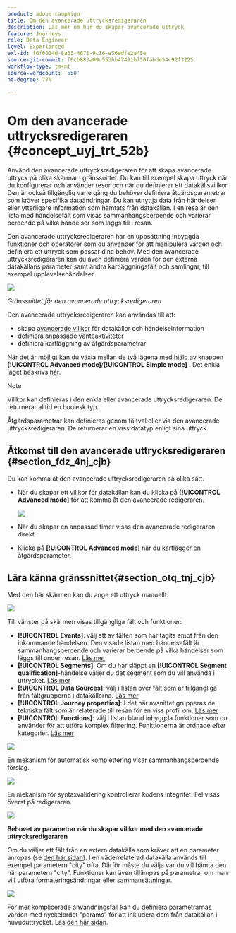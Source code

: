 ```yaml
---
product: adobe campaign
title: Om den avancerade uttrycksredigeraren
description: Läs mer om hur du skapar avancerade uttryck
feature: Journeys
role: Data Engineer
level: Experienced
exl-id: f6f0004d-8a33-4671-9c16-e56edfe2a45e
source-git-commit: f0cb883a09d553bb47491b750fabde54c92f3225
workflow-type: tm+mt
source-wordcount: '550'
ht-degree: 77%

---
```


# Om den avancerade uttrycksredigeraren {#concept_uyj_trt_52b}

Använd den avancerade uttrycksredigeraren för att skapa avancerade uttryck på olika skärmar i gränssnittet. Du kan till exempel skapa uttryck när du konfigurerar och använder resor och när du definierar ett datakällsvillkor.
Den är också tillgänglig varje gång du behöver definiera åtgärdsparametrar som kräver specifika dataändringar. Du kan utnyttja data från händelser eller ytterligare information som hämtats från datakällan. I en resa är den lista med händelsefält som visas sammanhangsberoende och varierar beroende på vilka händelser som läggs till i resan.

Den avancerade uttrycksredigeraren har en uppsättning inbyggda funktioner och operatorer som du använder för att manipulera värden och definiera ett uttryck som passar dina behov. Med den avancerade uttrycksredigeraren kan du även definiera värden för den externa datakällans parameter samt ändra kartläggningsfält och samlingar, till exempel upplevelsehändelser.

![](../assets/journey65.png)

_Gränssnittet för den avancerade uttrycksredigeraren_

Den avancerade uttrycksredigeraren kan användas till att:

* skapa [avancerade villkor](../building-journeys/condition-activity.md#about_condition) för datakällor och händelseinformation
* definiera anpassade [vänteaktiviteter](../building-journeys/wait-activity.md#custom)
* definiera kartläggning av åtgärdsparametrar

När det är möjligt kan du växla mellan de två lägena med hjälp av knappen **[!UICONTROL Advanced mode]**/**[!UICONTROL Simple mode]** . Det enkla läget beskrivs [här](../building-journeys/condition-activity.md#about_condition).

>[!NOTE]
>
>Villkor kan definieras i den enkla eller avancerade uttrycksredigeraren. De returnerar alltid en boolesk typ.
>
>Åtgärdsparametrar kan definieras genom fältval eller via den avancerade uttrycksredigeraren. De returnerar en viss datatyp enligt sina uttryck.

## Åtkomst till den avancerade uttrycksredigeraren {#section_fdz_4nj_cjb}

Du kan komma åt den avancerade uttrycksredigeraren på olika sätt.

* När du skapar ett villkor för datakällan kan du klicka på **[!UICONTROL Advanced mode]** för att komma åt den avancerade redigeraren.

  ![](../assets/journeyuc2_33.png)

* När du skapar en anpassad timer visas den avancerade redigeraren direkt.
* Klicka på **[!UICONTROL Advanced mode]** när du kartlägger en åtgärdsparameter.

## Lära känna gränssnittet{#section_otq_tnj_cjb}

Med den här skärmen kan du ange ett uttryck manuellt.

![](../assets/journey70.png)

Till vänster på skärmen visas tillgängliga fält och funktioner:

* **[!UICONTROL Events]**: välj ett av fälten som har tagits emot från den inkommande händelsen. Den visade listan med händelsefält är sammanhangsberoende och varierar beroende på vilka händelser som läggs till under resan. [Läs mer](../event/about-events.md)
* **[!UICONTROL Segments]**: Om du har släppt en **[!UICONTROL Segment qualification]**-händelse väljer du det segment som du vill använda i uttrycket. [Läs mer](../segment/using-a-segment.md)
* **[!UICONTROL Data Sources]**: välj i listan över fält som är tillgängliga från fältgrupperna i datakällorna. [Läs mer](../datasource/about-data-sources.md)
* **[!UICONTROL Journey properties]**: I det här avsnittet grupperas de tekniska fält som är relaterade till resan för en viss profil om. [Läs mer](../expression/journey-properties.md)
* **[!UICONTROL Functions]**: välj i listan bland inbyggda funktioner som du använder för att utföra komplex filtrering. Funktionerna är ordnade efter kategorier. [Läs mer](../expression/functions.md)

![](../assets/journey65.png)

En mekanism för automatisk komplettering visar sammanhangsberoende förslag.

![](../assets/journey68.png)

En mekanism för syntaxvalidering kontrollerar kodens integritet. Fel visas överst på redigeraren.

![](../assets/journey69.png)

**Behovet av parametrar när du skapar villkor med den avancerade uttrycksredigeraren**

Om du väljer ett fält från en extern datakälla som kräver att en parameter anropas (se [den här sidan](../datasource/external-data-sources.md)). I en väderrelaterad datakälla används till exempel parametern &quot;city&quot; ofta. Därför måste du välja var du vill hämta den här parametern &quot;city&quot;. Funktioner kan även tillämpas på parametrar om man vill utföra formateringsändringar eller sammansättningar.

![](../assets/journeyuc2_19.png)

För mer komplicerade användningsfall kan du definiera parametrarnas värden med nyckelordet &quot;params&quot; för att inkludera dem från datakällan i huvuduttrycket. Läs [den här sidan](../expression/field-references.md).
